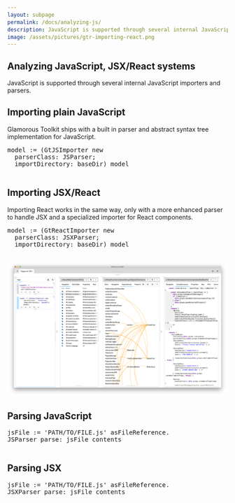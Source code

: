 ```yaml
---
layout: subpage
permalink: /docs/analyzing-js/
description: JavaScript is supported through several internal JavaScript importers and parsers.
image: /assets/pictures/gtr-importing-react.png
---
```


<section id="getstarted">
  <div class="container pt-5 pb-5 jumbotron-small">
    <div class="row">
      <div class="col-md-12">
        <h1>Analyzing JavaScript, JSX/React systems</h1>
        <p class="lead">
          JavaScript is supported through several internal JavaScript importers and parsers.
        </p>
        <h2>Importing plain JavaScript</h2>
        <p>Glamorous Toolkit ships with a built in parser and abstract syntax tree implementation for JavaScript.</p>
        <pre>model := (GtJSImporter new 
  parserClass: JSParser; 
  importDirectory: baseDir) model
        </pre>
        <h2>Importing JSX/React</h2>
        <p>Importing React works in the same way, only with a more enhanced parser to handle JSX and a specialized importer for React components.</p>
        <pre>model := (GtReactImporter new 
  parserClass: JSXParser; 
  importDirectory: baseDir) model
        </pre>
        <p>
          <img src="/assets/pictures/gtr-importing-react.png"/>
        </p>
        <h2>Parsing JavaScript</h2>
        <pre>jsFile := 'PATH/TO/FILE.js' asFileReference.
JSParser parse: jsFile contents
        </pre>
        <h2>Parsing JSX</h2>
        <pre>jsFile := 'PATH/TO/FILE.js' asFileReference.
JSXParser parse: jsFile contents
        </pre>
      </div>
    </div>
  </div>
</section>
